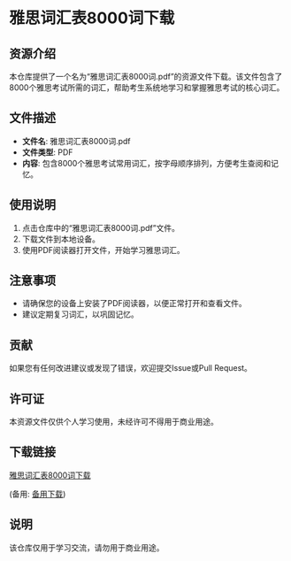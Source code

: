 # 雅思词汇表8000词下载

## 资源介绍

本仓库提供了一个名为“雅思词汇表8000词.pdf”的资源文件下载。该文件包含了8000个雅思考试所需的词汇，帮助考生系统地学习和掌握雅思考试的核心词汇。

## 文件描述

- **文件名**: 雅思词汇表8000词.pdf
- **文件类型**: PDF
- **内容**: 包含8000个雅思考试常用词汇，按字母顺序排列，方便考生查阅和记忆。

## 使用说明

1. 点击仓库中的“雅思词汇表8000词.pdf”文件。
2. 下载文件到本地设备。
3. 使用PDF阅读器打开文件，开始学习雅思词汇。

## 注意事项

- 请确保您的设备上安装了PDF阅读器，以便正常打开和查看文件。
- 建议定期复习词汇，以巩固记忆。

## 贡献

如果您有任何改进建议或发现了错误，欢迎提交Issue或Pull Request。

## 许可证

本资源文件仅供个人学习使用，未经许可不得用于商业用途。

## 下载链接
[雅思词汇表8000词下载]() 

(备用: [备用下载](https://pan.baidu.com/s/1qRK8aduaMcmzuZ-Tjc4c3g?pwd=1234))

## 说明

该仓库仅用于学习交流，请勿用于商业用途。
